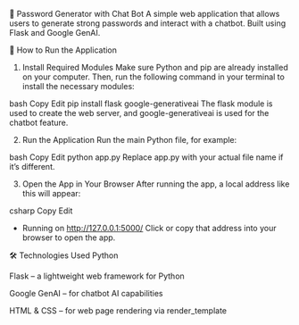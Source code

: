 🔐 Password Generator with Chat Bot
A simple web application that allows users to generate strong passwords and interact with a chatbot. Built using Flask and Google GenAI.

🚀 How to Run the Application
1. Install Required Modules
Make sure Python and pip are already installed on your computer.
Then, run the following command in your terminal to install the necessary modules:

bash
Copy
Edit
pip install flask google-generativeai
The flask module is used to create the web server, and google-generativeai is used for the chatbot feature.

2. Run the Application
Run the main Python file, for example:

bash
Copy
Edit
python app.py
Replace app.py with your actual file name if it’s different.

3. Open the App in Your Browser
After running the app, a local address like this will appear:

csharp
Copy
Edit
 * Running on http://127.0.0.1:5000/
Click or copy that address into your browser to open the app.

🛠 Technologies Used
Python

Flask – a lightweight web framework for Python

Google GenAI – for chatbot AI capabilities

HTML & CSS – for web page rendering via render_template
